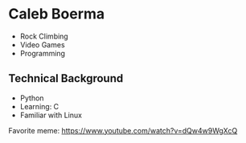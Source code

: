 # Caleb Boerma

* Rock Climbing
* Video Games
* Programming

## Technical Background
* Python
* Learning: C
* Familiar with Linux

Favorite meme: https://www.youtube.com/watch?v=dQw4w9WgXcQ

